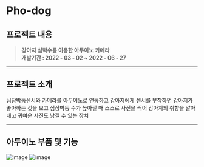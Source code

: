 # Pho-dog

## 프로젝트 내용
>**강아지 심박수를 이용한 아두이노 카메라**   
>**개발기간 : 2022 - 03 - 02 ~ 2022 - 06 - 27**

<hr></hr>

## 프로젝트 소개
심장박동센서와 카메라를 아두이노로 연동하고 강아지에게 센서를 부착하면 강아지가 좋아하는 것을 보고 
심장박동 수가 높아질 때  스스로 사진을 찍어 강아지의 취향을 알아내고 귀여운 사진도 남길 수 있는 장치

<hr></hr>

## 아두이노 부품 및 기능
![image](https://github.com/Dasolss/Pho-dog/assets/106011096/d29a77a7-7547-4865-9034-c2152fc00be0)
![image](https://github.com/Dasolss/Pho-dog/assets/106011096/26097051-046b-477f-8ac9-bb84da2c8cb3)

